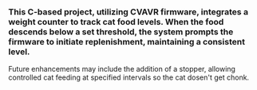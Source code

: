 ### This C-based project, utilizing CVAVR firmware, integrates a weight counter to track cat food levels. When the food descends below a set threshold, the system prompts the firmware to initiate replenishment, maintaining a consistent level. 
Future enhancements may include the addition of a stopper, allowing controlled cat feeding at specified intervals so the cat dosen't get chonk.
